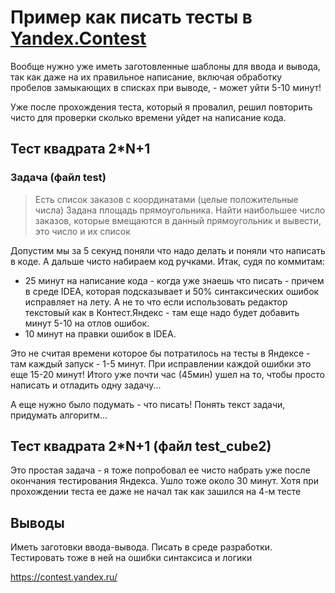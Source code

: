 # Пример как писать тесты в [Yandex.Contest](https://contest.yandex.ru/)

Вообще нужно уже иметь заготовленные шаблоны для ввода и вывода, так как даже на их правильное написание,
включая обработку пробелов замыкающих в списках при выводе, - может уйти 5-10 минут!

Уже после прохождения теста, который я провалил,
решил повторить чисто для проверки сколько времени уйдет на написание кода.

## Тест квадрата 2*N+1
### Задача (файл test)
> Есть список заказов с координатами (целые положительные числа)
Задана площадь прямоугольника.
Найти наибольшее число заказов, которые вмещаются в данный прямоугольник и вывести, это число
и их список 

Допустим мы за 5 секунд поняли что надо делать и поняли что написать в коде.
А дальше чисто набираем код ручками. Итак, судя по коммитам:
 - 25 минут на написание кода - когда уже знаешь что писать - причем в среде IDEA, которая подсказывает и 50% синтаксических ошибок исправляет на лету. А не то что если использовать редактор текстовый как в Контест.Яндекс - там еще надо будет добавить минут 5-10 на отлов ошибок.
 - 10 минут на правки ошибок в IDEA.

Это не считая времени которое бы потратилось на тесты в Яндексе - там каждый запуск - 1-5 минут.
При исправлении каждой ошибки это еще 15-20 минут!
Итого уже почти час (45мин) ушел на то, чтобы просто написать и отладить одну задачу...

А еще нужно было подумать - что писать!
Понять текст задачи, придумать алгоритм...

## Тест квадрата 2*N+1 (файл test_cube2)
Это простая задача - я тоже попробовал ее чисто набрать уже после окончания тестирования Яндекса. 
Ушло тоже около 30 минут. Хотя при прохождении теста ее даже не начал так как зашился на 4-м тесте

## Выводы
Иметь заготовки ввода-вывода.
Писать в среде разработки.
Тестировать тоже в ней на ошибки синтаксиса и логики

https://contest.yandex.ru/
